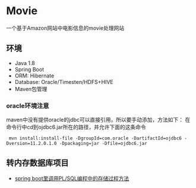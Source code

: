 # Movie
一个基于Amazon网站中电影信息的movie处理网站

## 环境
- Java 1.8
- Spring Boot
- ORM: Hibernate
- Database: Oracle/Timesten/HDFS+HIVE
- Maven包管理

### oracle环境注意
maven中没有提供oracle的jdbc可以直接引用，所以要手动添加，方法如下：
在命令行中cd到ojdbc6.jar所在的路径，并允许下面的这条命令 
```
 mvn install:install-file -DgroupId=com.oracle -DartifactId=ojdbc6 -Dversion=11.2.0.1.0 -Dpackaging=jar -Dfile=ojdbc6.jar
```

## 转内存数据库项目
- [spring boot里调用PL/SQL编程中的存储过程方法](http://www.it610.com/article/2266736.htm)
